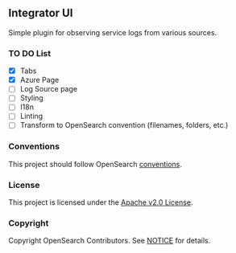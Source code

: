 ## Integrator UI

Simple plugin for observing service logs from various sources.

### TO DO List

- [x] Tabs
- [x] Azure Page
- [ ] Log Source page
- [ ] Styling
- [ ] I18n
- [ ] Linting
- [ ] Transform to OpenSearch convention (filenames, folders, etc.)

### Conventions

This project should follow OpenSearch [conventions](https://github.com/opensearch-project/OpenSearch-Dashboards/blob/main/src/core/CONVENTIONS.md#plugin-structure).

### License

This project is licensed under the [Apache v2.0 License](LICENSE.txt).

### Copyright

Copyright OpenSearch Contributors. See [NOTICE](NOTICE.txt) for details.

